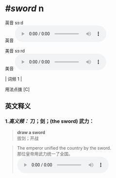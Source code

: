 # ***\#sword*** n
英音 sɔːd  
英音
<audio src="./media/sword-B.aac" controls="controls"></audio>

美音 sɔːrd  
美音
<audio src="./media/sword.aac" controls="controls"></audio>



| 词频 1 |  

用法点拨  [C]

英文释义
---
### 1.*高义频：* **刀；剑；(the sword) 武力：**  

 > **draw a sword**   
 > 拔剑；开战    

 > The emperor unified the country by the sword.   
 > 那位皇帝用武力统一了全国。    
<audio src="./media/sword-1.aac" controls="controls"></audio>


